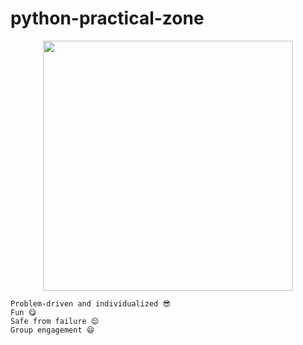 # python-practical-zone

<p align="center">
  <img src="https://upload.wikimedia.org/wikipedia/commons/thumb/c/c3/Python-logo-notext.svg/120px-Python-logo-notext.svg.pn" width="400"/>
</p>


    Problem-driven and individualized 😎
    Fun 😋
    Safe from failure 😌
    Group engagement 😄
